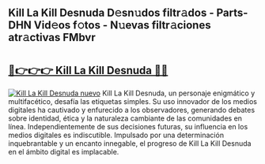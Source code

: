 ## Kill La Kill Desnuda D𝚎sn𝚞dos filtr𝚊dos - Parts-DHN Vid𝚎os f𝚘tos - N𝚞evas filtr𝚊ciones atr𝚊ctivas FMbvr

# <h2><a href="http://mbbfb6d.tromn.icu/?c=Kill+La+Kill+Desnuda">🔗👉👉👉 Kill La Kill Desnuda 🔗🔗</a></h2>

[![Kill La Kill Desnuda nuevo](https://i.imgur.com/pEAQMta.gif)](http://mbbfb6d.tromn.icu/?c=Kill+La+Kill+Desnuda)
Kill La Kill Desnuda, un personaje enigmático y multifacético, desafía las etiquetas simples. Su uso innovador de los medios digitales ha cautivado y enfurecido a los observadores, generando debates sobre identidad, ética y la naturaleza cambiante de las comunidades en línea. Independientemente de sus decisiones futuras, su influencia en los medios digitales es indiscutible. Impulsado por una determinación inquebrantable y un encanto innegable, el progreso de Kill La Kill Desnuda en el ámbito digital es implacable.
